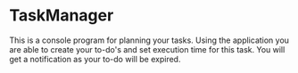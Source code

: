 # TaskManager
This is a console program for planning your tasks. Using the application you are able to create your to-do's and set execution time for this task. You will get a notification as your to-do will be expired. 
